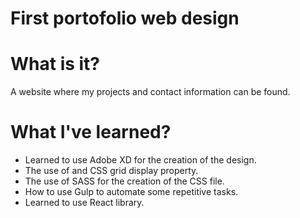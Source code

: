 # First portofolio web design

# What is it?
A website where my projects and contact information can be found.

# What I've learned?
+ Learned to use Adobe XD for the creation of the design.
+ The use of and CSS grid display property.
+ The use of SASS for the creation of the CSS file.
+ How to use Gulp to automate some repetitive tasks.
+ Learned to use React library.
